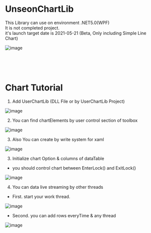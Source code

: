 # UnseonChartLib

This Library can use on environment .NET5.0(WPF)<br/>
It is not completed project.<br/>
it's launch target date is 2021-05-21 (Beta, Only including Simple Line Chart)<br/>

![image](https://user-images.githubusercontent.com/35219280/118642168-fd64d580-b815-11eb-8d04-8407df9cb1bc.png)

<br/>
<br/>
<br/>

# Chart Tutorial

1. Add UserChartLib (DLL File or by UserChartLib Project)

![image](https://user-images.githubusercontent.com/35219280/118647344-33a55380-b81c-11eb-8e6f-65f1050652ba.png)

2. You can find chartElements by user control section of toolbox <br/>

![image](https://user-images.githubusercontent.com/35219280/118647689-94349080-b81c-11eb-9468-28b1e9d5296e.png)

3. Also You can create by write system for xaml<br/>

![image](https://user-images.githubusercontent.com/35219280/118647863-cb0aa680-b81c-11eb-86be-849fed8e0377.png)

3. Initialize chart Option & columns of dataTable<br/>

- you should control chart between EnterLock() and ExitLock() 
    
![image](https://user-images.githubusercontent.com/35219280/118647895-d4940e80-b81c-11eb-893c-8dba13555fdd.png)

4. You can data live streaming by other threads<br/>

- First. start your work thread.

![image](https://user-images.githubusercontent.com/35219280/118648344-40767700-b81d-11eb-8a5f-09d8fa03fc2a.png)

- Second. you can add rows everyTime & any thread 
    
![image](https://user-images.githubusercontent.com/35219280/118648443-5d12af00-b81d-11eb-9caf-eccadb919436.png)



